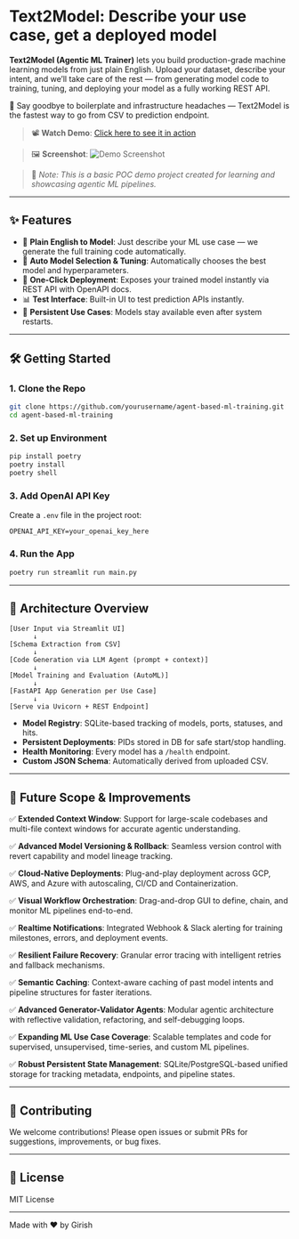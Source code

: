 # Text2Model: Describe your use case, get a deployed model

**Text2Model (Agentic ML Trainer)** lets you build production-grade machine learning models from just plain English. Upload your dataset, describe your intent, and we’ll take care of the rest — from generating model code to training, tuning, and deploying your model as a fully working REST API.

🚀 Say goodbye to boilerplate and infrastructure headaches — Text2Model is the fastest way to go from CSV to prediction endpoint.

> 📽️ **Watch Demo**: [Click here to see it in action](https://www.youtube.com/watch?v=fmmTLo7SlBg&ab_channel=GIRISHkuniyal)

> 🖼️ **Screenshot**:
> ![Demo Screenshot](resource/ui_demo-min.gif)

> 🧪 *Note: This is a basic POC demo project created for learning and showcasing agentic ML pipelines.*

---

## ✨ Features

* 🧠 **Plain English to Model**: Just describe your ML use case — we generate the full training code automatically.
* 🧪 **Auto Model Selection & Tuning**: Automatically chooses the best model and hyperparameters.
* 🚀 **One-Click Deployment**: Exposes your trained model instantly via REST API with OpenAPI docs.
* 📊 **Test Interface**: Built-in UI to test prediction APIs instantly.
* 🔄 **Persistent Use Cases**: Models stay available even after system restarts.

---

## 🛠️ Getting Started

### 1. Clone the Repo

```bash
git clone https://github.com/yourusername/agent-based-ml-training.git
cd agent-based-ml-training
```

### 2. Set up Environment

```bash
pip install poetry
poetry install
poetry shell
```

### 3. Add OpenAI API Key

Create a `.env` file in the project root:

```env
OPENAI_API_KEY=your_openai_key_here
```

### 4. Run the App

```bash
poetry run streamlit run main.py
```

---

## 🧱 Architecture Overview

```
[User Input via Streamlit UI]
      ↓
[Schema Extraction from CSV]
      ↓
[Code Generation via LLM Agent (prompt + context)]
      ↓
[Model Training and Evaluation (AutoML)]
      ↓
[FastAPI App Generation per Use Case]
      ↓
[Serve via Uvicorn + REST Endpoint]
```

* **Model Registry**: SQLite-based tracking of models, ports, statuses, and hits.
* **Persistent Deployments**: PIDs stored in DB for safe start/stop handling.
* **Health Monitoring**: Every model has a `/health` endpoint.
* **Custom JSON Schema**: Automatically derived from uploaded CSV.

---

## 🚧 Future Scope & Improvements

✅ **Extended Context Window**: Support for large-scale codebases and multi-file context windows for accurate agentic understanding.

✅ **Advanced Model Versioning & Rollback**: Seamless version control with revert capability and model lineage tracking.

✅ **Cloud-Native Deployments**: Plug-and-play deployment across GCP, AWS, and Azure with autoscaling, CI/CD and Containerization.

✅ **Visual Workflow Orchestration**: Drag-and-drop GUI to define, chain, and monitor ML pipelines end-to-end.

✅ **Realtime Notifications**: Integrated Webhook & Slack alerting for training milestones, errors, and deployment events.

✅ **Resilient Failure Recovery**: Granular error tracing with intelligent retries and fallback mechanisms.

✅ **Semantic Caching**: Context-aware caching of past model intents and pipeline structures for faster iterations.

✅ **Advanced Generator-Validator Agents**: Modular agentic architecture with reflective validation, refactoring, and 
self-debugging loops.

✅ **Expanding ML Use Case Coverage**: Scalable templates and code for supervised, unsupervised, time-series, and custom ML pipelines.

✅ **Robust Persistent State Management**: SQLite/PostgreSQL-based unified storage for tracking metadata, endpoints, and pipeline states.

---

## 🤝 Contributing

We welcome contributions! Please open issues or submit PRs for suggestions, improvements, or bug fixes.

---

## 🪪 License

MIT License

---

Made with ❤️ by Girish
